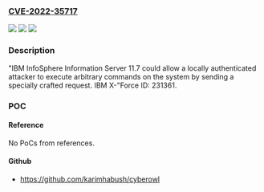 ### [CVE-2022-35717](https://cve.mitre.org/cgi-bin/cvename.cgi?name=CVE-2022-35717)
![](https://img.shields.io/static/v1?label=Product&message=IBM%20InfoSphere%20Information%20Server&color=blue)
![](https://img.shields.io/static/v1?label=Version&message=n%2Fa&color=blue)
![](https://img.shields.io/static/v1?label=Vulnerability&message=Command%20Execution&color=brighgreen)

### Description

"IBM InfoSphere Information Server 11.7 could allow a locally authenticated attacker to execute arbitrary commands on the system by sending a specially crafted request. IBM X-"Force ID: 231361.

### POC

#### Reference
No PoCs from references.

#### Github
- https://github.com/karimhabush/cyberowl

